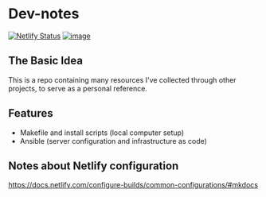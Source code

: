 # Dev-notes

[![Netlify Status](https://api.netlify.com/api/v1/badges/3959a438-645e-4973-949d-555b7c03c066/deploy-status)](https://app.netlify.com/sites/elated-hawking-aa70af/deploys)
[![image](https://img.shields.io/github/contributors/iancleary/dev-notes.svg)](https://github.com/iancleary/dev-notes/graphs/contributors)

## The Basic Idea

This is a repo containing many resources I've collected through other projects, to serve as a personal reference.

## Features

- Makefile and install scripts (local computer setup)
- Ansible (server configuration and infrastructure as code)

## Notes about Netlify configuration

<https://docs.netlify.com/configure-builds/common-configurations/#mkdocs>